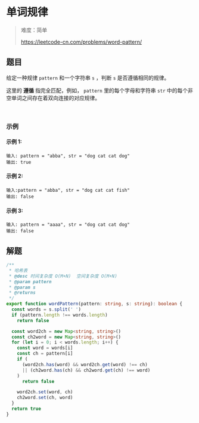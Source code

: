 # 单词规律

> 难度：简单
>
> https://leetcode-cn.com/problems/word-pattern/

## 题目

给定一种规律 `pattern` 和一个字符串 `s` ，判断 `s` 是否遵循相同的规律。

这里的 **遵循** 指完全匹配，例如， `pattern` 里的每个字母和字符串 `str` 中的每个非空单词之间存在着双向连接的对应规律。

 
### 示例 

#### 示例 1:

```
输入: pattern = "abba", str = "dog cat cat dog"
输出: true
```

#### 示例 2:

```
输入:pattern = "abba", str = "dog cat cat fish"
输出: false
```

#### 示例 3:

```
输入: pattern = "aaaa", str = "dog cat cat dog"
输出: false
```

## 解题

```ts
/**
 * 哈希表
 * @desc 时间复杂度 O(M+N)  空间复杂度 O(M+N)
 * @param pattern
 * @param s
 * @returns
 */
export function wordPattern(pattern: string, s: string): boolean {
  const words = s.split(' ')
  if (pattern.length !== words.length)
    return false

  const word2ch = new Map<string, string>()
  const ch2word = new Map<string, string>()
  for (let i = 0; i < words.length; i++) {
    const word = words[i]
    const ch = pattern[i]
    if (
      (word2ch.has(word) && word2ch.get(word) !== ch)
      || (ch2word.has(ch) && ch2word.get(ch) !== word)
    )
      return false

    word2ch.set(word, ch)
    ch2word.set(ch, word)
  }
  return true
}
```